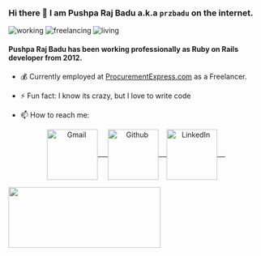 ### Hi there 👋 I am Pushpa Raj Badu a.k.a `przbadu` on the internet.

<p align="left">
  <img alt=working src="https://img.shields.io/badge/working-web/mobile-3c9" />
  <img alt=freelancing src="https://img.shields.io/badge/job-remote-brightgreen" />
  <img alt=living src="https://img.shields.io/badge/Place-Nepal-blue" />
</p>

<!-- <img align=right alt="working from home" src="https://media2.giphy.com/media/26tn33aiTi1jkl6H6/giphy.gif?cid=ecf05e47tvlg13pl67fowrmt9zjkmkkt06lb2qkm3691xltv&rid=giphy.gif&ct=g" /> -->

#### Pushpa Raj Badu has been working professionally as Ruby on Rails developer from 2012.

- 💰  Currently employed at <a href="https://procurementexpress.com" target='_blank'>ProcurementExpress.com</a> as a Freelancer.
<!-- - 🌱 Learning react native and 🚀 building personal finanace mobile application (link will be disclosed soon) -->
- ⚡ Fun fact: I know its crazy, but I love to write code

- 📫 How to reach me:

<p align="center">
    <a href="mailto:pushparaj.badu@gmail.com" target="blank">
        <img align="center" alt="Gmail" width="100px" src="https://img.shields.io/badge/-GMAIL-D14836?style=for-the-badge&logo=gmail&logoColor=white" /> &nbsp; &nbsp;
    </a>
    <a href="https://github.com/przbadu" target="blank">
        <img align="center" alt="Github" width="100px" src="https://img.shields.io/badge/-GITHUB-black?style=for-the-badge&logo=github&logoColor=white">&nbsp; &nbsp;
    </a>
    <a href="https://www.linkedin.com/in/przbadu" target="blank">
        <img align="center" alt="LinkedIn" width="100px" src="https://img.shields.io/badge/-LINKEDIN-0077B5?style=for-the-badge&logo=linkedin&logoColor=white" /> &nbsp; &nbsp;
    </a>
</p>

<!-- - 🧰 Languages and Tools: -->
<!-- 
<p align="center">
  <img src="https://raw.githubusercontent.com/github/explore/80688e429a7d4ef2fca1e82350fe8e3517d3494d/topics/python/ruby.png" alt="Python" height="40" style="vertical-align:top; margin:4px">
  <img src="https://raw.githubusercontent.com/github/explore/80688e429a7d4ef2fca1e82350fe8e3517d3494d/topics/javascript/javascript.png" alt="Javascript" height="40" style="vertical-align:top; margin:4px">
  <img src="https://raw.githubusercontent.com/github/explore/80688e429a7d4ef2fca1e82350fe8e3517d3494d/topics/visual-studio-code/visual-studio-code.png" alt="VS Code" height="40" style="vertical-align:top; margin:4px">
</p>   -->


<a href="https://github.com/przbadu">
  <img align="left" width="300" height="120" src="https://github-readme-stats.vercel.app/api/top-langs/?username=przbadu&layout=compact&theme=material-palenight" />
</a>
<!-- 
<a href="https://github.com/przbadu">
  <img align="right" width="300" height="120" src="https://github-readme-stats.vercel.app/api?username=przbadu&count_private=true&show_icons=true&theme=material-palenight" />
</a>
 -->

